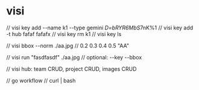 # visi

// visi key add --name k1 --type gemini *D=bRYR6MbS*7nK%1
// visi key add -t hub fafaf fafafx
// visi key rm k1
// visi key ls

// visi bbox --norm ./aa.jpg
// 0.2 0.3 0.4 0.5 "AA"

// visi run "fasdfasdf" ./aa.jpg
// optional: --key --bbox


// visi hub: team CRUD, project CRUD, images CRUD

// go workflow
// curl | bash

